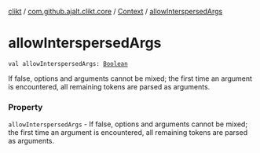 [clikt](../../index.md) / [com.github.ajalt.clikt.core](../index.md) / [Context](index.md) / [allowInterspersedArgs](./allow-interspersed-args.md)

# allowInterspersedArgs

`val allowInterspersedArgs: `[`Boolean`](https://kotlinlang.org/api/latest/jvm/stdlib/kotlin/-boolean/index.html)

If false, options and arguments cannot be mixed; the first time an argument is
encountered, all remaining tokens are parsed as arguments.

### Property

`allowInterspersedArgs` - If false, options and arguments cannot be mixed; the first time an argument is
encountered, all remaining tokens are parsed as arguments.